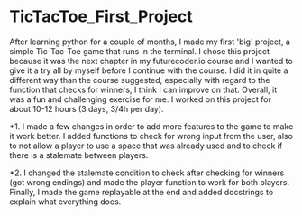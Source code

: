 # TicTacToe_First_Project
After learning python for a couple of months, I made my first 'big' project, a simple Tic-Tac-Toe game that runs in the terminal.
I chose this project because it was the next chapter in my futurecoder.io course and I wanted to give it a try all by myself before I continue with the course.
I did it in quite a different way than the course suggested, especially with regard to the function that checks for winners, I think I can improve on that.
Overall, it was a fun and challenging exercise for me. I worked on this project for about 10-12 hours (3 days, 3/4h per day).

*1.
I made a few changes in order to add more features to the game to make it work better.
I added functions to check for wrong input from the user, also to not allow a player to use a space that was already used and to check if there is a stalemate between players.

*2.
I changed the stalemate condition to check after checking for winners (got wrong endings) and made the player function to work for both players. 
Finally, I made the game replayable at the end and added docstrings to explain what everything does.

